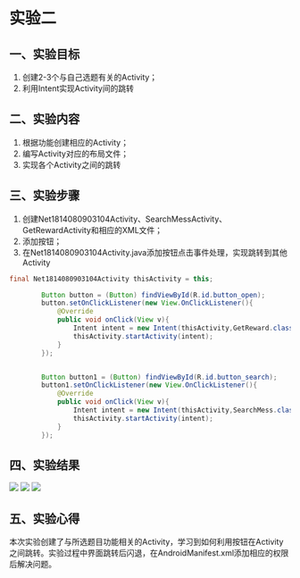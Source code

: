 # 实验二
## 一、实验目标
1. 创建2-3个与自己选题有关的Activity；
2. 利用Intent实现Activity间的跳转

## 二、实验内容
1. 根据功能创建相应的Activity；
2. 编写Activity对应的布局文件；
3. 实现各个Activity之间的跳转

## 三、实验步骤
1. 创建Net1814080903104Activity、SearchMessActivity、GetRewardActivity和相应的XML文件；
2. 添加按钮；
3. 在Net1814080903104Activity.java添加按钮点击事件处理，实现跳转到其他Activity
```java
final Net1814080903104Activity thisActivity = this;

        Button button = (Button) findViewById(R.id.button_open);
        button.setOnClickListener(new View.OnClickListener(){
            @Override
            public void onClick(View v){
                Intent intent = new Intent(thisActivity,GetReward.class);
                thisActivity.startActivity(intent);
            }
        });


        Button button1 = (Button) findViewById(R.id.button_search);
        button1.setOnClickListener(new View.OnClickListener(){
            @Override
            public void onClick(View v){
                Intent intent = new Intent(thisActivity,SearchMess.class);
                thisActivity.startActivity(intent);
            }
        });
```

## 四、实验结果
![](https://github.com/3ho-y/android-labs-2020/blob/master/students/net1814080903104/lab2(1).png)
![](https://github.com/3ho-y/android-labs-2020/blob/master/students/net1814080903104/lab2(2).png)
![](https://github.com/3ho-y/android-labs-2020/blob/master/students/net1814080903104/lab2(3).png)

## 五、实验心得
本次实验创建了与所选题目功能相关的Activity，学习到如何利用按钮在Activity之间跳转。实验过程中界面跳转后闪退，在AndroidManifest.xml添加相应的权限后解决问题。
